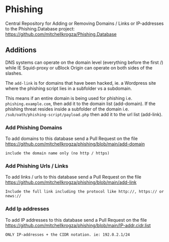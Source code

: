 # Phishing
Central Repository for Adding or Removing Domains / Links or IP-addresses to the Phishing.Database project: 
https://github.com/mitchellkrogza/Phishing.Database

## Additions

DNS systems can operate on the domain level (everything before the first /) while IE Squid-proxy or uBlock Origin can operate on both sides of the slashes.

The `add-link` is for domains that have been hacked, ie. a Wordpress site where the phishing script lies in a subfolder vs a subdomain.

This means if an entire domain is being used for phishing i.e. `phishing.example.com`, then add it to the domain list (add-domain). If the phishing threat resides inside a subfolder of the domain i.e. `/sub/oath/phishing-script/payload.php` then add it to the url list (add-link).

### Add Phishing Domains

To add domains to this database send a Pull Request on the file https://github.com/mitchellkrogza/phishing/blob/main/add-domain

    include the domain name only (no http / https)

### Add Phishing Urls / Links

To add links / urls to this database send a Pull Request on the file https://github.com/mitchellkrogza/phishing/blob/main/add-link

    Include the full link including the protocol like http://, https:// or news://

### Add Ip addresses

To add IP addresses to this database send a Pull Request on the file https://github.com/mitchellkrogza/phishing/blob/main/IP-addr.cidr.list

    ONLY IP-addresses + the CIDR notation. ie: 192.0.2.1/24

